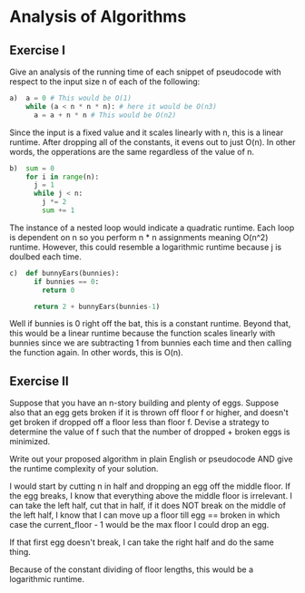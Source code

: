 # Analysis of Algorithms

## Exercise I

Give an analysis of the running time of each snippet of
pseudocode with respect to the input size n of each of the following:

```python
a)  a = 0 # This would be O(1)
    while (a < n * n * n): # here it would be O(n3)
      a = a + n * n # This would be O(n2)
```

Since the input is a fixed value and it scales linearly with n, this is a linear runtime. After dropping all of the constants, it evens out to just O(n). In other words, the opperations are the same regardless of the value of n.

```python
b)  sum = 0
    for i in range(n):
      j = 1
      while j < n:
        j *= 2
        sum += 1
```

The instance of a nested loop would indicate a quadratic runtime. Each loop is dependent on n so you perform n \* n assignments meaning O(n^2) runtime. However, this could resemble a logarithmic runtime because j is doulbed each time.

```python
c)  def bunnyEars(bunnies):
      if bunnies == 0:
        return 0

      return 2 + bunnyEars(bunnies-1)
```

Well if bunnies is 0 right off the bat, this is a constant runtime. Beyond that, this would be a linear runtime because the function scales linearly with bunnies since we are subtracting 1 from bunnies each time and then calling the function again. In other words, this is O(n).

## Exercise II

Suppose that you have an n-story building and plenty of eggs. Suppose also that an egg gets broken if it is thrown off floor f or higher, and doesn't get broken if dropped off a floor less than floor f. Devise a strategy to determine the value of f such that the number of dropped + broken eggs is minimized.

Write out your proposed algorithm in plain English or pseudocode AND give the runtime complexity of your solution.

I would start by cutting n in half and dropping an egg off the middle floor. If the egg breaks, I know that everything above the middle floor is irrelevant. I can take the left half, cut that in half, if it does NOT break on the middle of the left half, I know that I can move up a floor till egg == broken in which case the current_floor - 1 would be the max floor I could drop an egg.

If that first egg doesn't break, I can take the right half and do the same thing.

Because of the constant dividing of floor lengths, this would be a logarithmic runtime.
